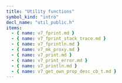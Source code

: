 ```yaml
---
title: "Utility functions"
symbol_kind: "intro"
decl_name: "util_public.h"
items:
  - { name: v7_fprint.md }
  - { name: v7_fprint_stack_trace.md }
  - { name: v7_fprintln.md }
  - { name: v7_mk_proxy.md }
  - { name: v7_print.md }
  - { name: v7_print_error.md }
  - { name: v7_println.md }
  - { name: v7_get_own_prop_desc_cb_t.md }
---
```




